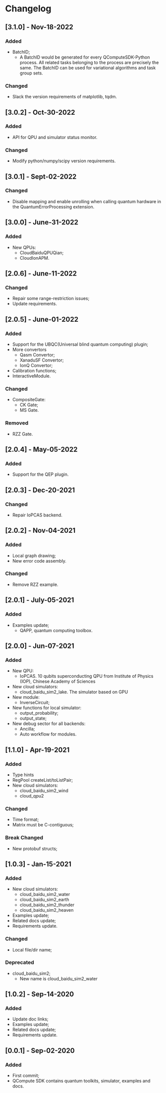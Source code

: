 # Changelog

## [3.1.0] - Nov-18-2022

### Added

- BatchID;
  - A BatchID would be generated for every QComputeSDK-Python process. All related tasks belonging to the process are precisely the same. The BatchID can be used for variational algorithms and task group sets.

### Changed

- Slack the version requirements of matplotlib, tqdm.

## [3.0.2] - Oct-30-2022

### Added

- API for QPU and simulator status monitor.

### Changed

- Modify python/numpy/scipy version requirements.

## [3.0.1] - Sept-02-2022

### Changed

- Disable mapping and enable unrolling when calling quantum hardware in the QuantumErrorProcessing extension.

## [3.0.0] - June-31-2022

### Added

- New QPUs:
    - CloudBaiduQPUQian;
    - CloudIonAPM.

## [2.0.6] - June-11-2022

### Changed

- Repair some range-restriction issues;
- Update requirements.

## [2.0.5] - June-01-2022

### Added

- Support for the UBQC(Universal blind quantum computing) plugin;
- More convertors
    - Qasm Convertor;
    - XanaduSF Convertor;
    - IonQ Convertor;
- Calibration functions;
- InteractiveModule.

### Changed

- CompositeGate:
    - CK Gate;
    - MS Gate.

### Removed

- RZZ Gate.

## [2.0.4] - May-05-2022

### Added

- Support for the QEP plugin.

## [2.0.3] - Dec-20-2021

### Changed

- Repair IoPCAS backend.

## [2.0.2] - Nov-04-2021

### Added

- Local graph drawing;
- New error code assembly.

### Changed

- Remove RZZ example.

## [2.0.1] - July-05-2021

### Added

- Examples update;
    - QAPP, quantum computing toolbox.

## [2.0.0] - Jun-07-2021

### Added

- New QPU:
    - IoPCAS. 10 qubits superconducting QPU from Institute of Physics (IOP), Chinese Academy of Sciences
- New cloud simulators:
    - cloud_baidu_sim2_lake. The simulator based on GPU
- New module:
    - InverseCircuit;
- New functions for local simulator:
    - output_probability;
    - output_state;
- New debug sector for all backends:
    - Ancilla;
    - Auto workflow for modules.

## [1.1.0] - Apr-19-2021

### Added

- Type hints
- RegPool createList/toListPair;
- New cloud simulators:
    - cloud_baidu_sim2_wind
    - cloud_qpu2

### Changed

- Time format;
- Matrix must be C-contiguous;

### Break Changed

- New protobuf structs;

## [1.0.3] - Jan-15-2021

### Added

- New cloud simulators:
    - cloud_baidu_sim2_water
    - cloud_baidu_sim2_earth
    - cloud_baidu_sim2_thunder
    - cloud_baidu_sim2_heaven
- Examples update;
- Related docs update;
- Requirements update.

### Changed

- Local file/dir name;

### Deprecated

- cloud_baidu_sim2;
    - New name is cloud_baidu_sim2_water

## [1.0.2] - Sep-14-2020

### Added

- Update doc links;
- Examples update;
- Related docs update;
- Requirements update.

## [0.0.1] - Sep-02-2020

### Added

- First commit;
- QCompute SDK contains quantum toolkits, simulator, examples and docs.
